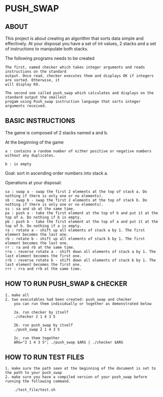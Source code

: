 # PUSH_SWAP

## ABOUT

This project is about creating an algorithm that sorts data simple and effectively. At your disposal you have a set of int values, 2 stacks and a set of
instructions to manipulate both stacks.

The following programs needs to be created

	The first, named checker which takes integer arguments and reads instructions on the standard
	output. Once read, checker executes them and displays OK if integers are sorted. Otherwise, it
	will display KO.

	The second one called push_swap which calculates and displays on the standard output the smallest
	progam using Push_swap instruction language that sorts integer arguments received.


## BASIC INSTRUCTIONS

The game is composed of 2 stacks named a and b.

At the beginning of the game

	a : contains a random number of either positive or negative numbers without any duplicates.

	b : is empty

Goal: sort in ascending order numbers into stack a.

Operations at your disposal:

	sa : swap a - swap the first 2 elements at the top of stack a. Do nothing if there is only one or no elements).
	sb : swap b - swap the first 2 elements at the top of stack b. Do nothing if there is only one or no elements).
	ss : sa and sb at the same time.
	pa : push a - take the first element at the top of b and put it at the top of a. Do nothing if b is empty.
	pb : push b - take the first element at the top of a and put it at the top of b. Do nothing if a is empty.
	ra : rotate a - shift up all elements of stack a by 1. The first element becomes the last one.
	rb : rotate b - shift up all elements of stack b by 1. The first element becomes the last one.
	rr : ra and rb at the same time.
	rra : reverse rotate a - shift down all elements of stack a by 1. The last element becomes the first one.
	rrb : reverse rotate b - shift down all elements of stack b by 1. The last element becomes the first one.
	rrr : rra and rrb at the same time.


## HOW TO RUN PUSH_SWAP & CHECKER

	1. make all
	2. two executables had been created: push_swap and checker
		you can run them individually or together as demonstrated below

		2a. run checker by itself
		./checker 2 1 4 3 5

		2b. run push_swap by itself
		./push_swap 2 1 4 3 5

		2c. run them together
		ARG="2 1 4 3 5"; ./push_swap $ARG | ./checker $ARG


## HOW TO RUN TEST FILES

	1. make sure the path seen at the beginning of the document is set to the path to your push_swap
	2. make sure you have a compiled version of your push_swap before running the following command.
		
		./test_file/test.sh
